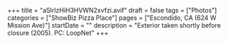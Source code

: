 +++
title = "aSlrIzHiH3HVWN2xvfzi.avif"
draft = false
tags = ["Photos"]
categories = ["ShowBiz Pizza Place"]
pages = ["Escondido, CA (624 W Mission Ave)"]
startDate = ""
description = "Exterior taken shortly before closure (2005). PC: LoopNet"
+++
